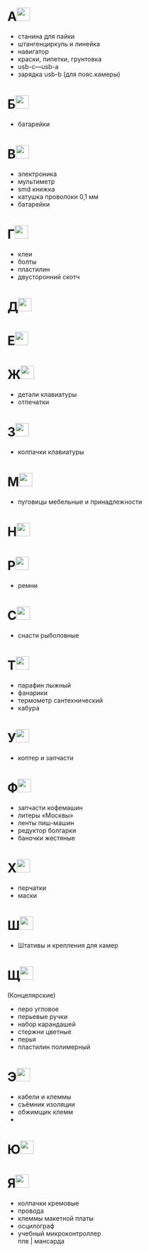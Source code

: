 # A<img src="https://upload.wikimedia.org/wikipedia/commons/d/d3/ВМФ_Аз.svg" width="30"/>

- станина для пайки
- штангенциркуль и линейка
- навигатор
- краски, пипетки, грунтовка
- usb-c—usb-a
- зарядка usb-b (для пояс.камеры)



# Б<img src="https://upload.wikimedia.org/wikipedia/commons/a/a6/ВМФ_Буки.svg" width="30"/>

- батарейки

# В<img src="https://upload.wikimedia.org/wikipedia/commons/6/66/ВМФ_Веди.svg" width="30"/>
- электроника
- мультиметр
- smd книжка
- катушка проволоки 0,1 мм
- батарейки

# Г<img src="https://upload.wikimedia.org/wikipedia/commons/5/5e/ВМФ_Глаголь.svg" width="30"/>
- клеи
- болты
- пластилин
- двусторонний скотч 

# Д<img src="https://upload.wikimedia.org/wikipedia/commons/6/61/ВМФ_Добро.svg" width="30"/>

# E<img src="https://upload.wikimedia.org/wikipedia/commons/1/12/ВМФ_Есть.svg" width="30"/>

# Ж<img src="https://upload.wikimedia.org/wikipedia/commons/e/e7/ВМФ_Живете.svg" width="30"/>
- детали клавиатуры
- отпечатки

# З<img src="https://upload.wikimedia.org/wikipedia/commons/7/76/ВМФ_Земля.svg" width="30"/>
- колпачки клавиатуры

# М<img src="https://upload.wikimedia.org/wikipedia/commons/b/b2/ВМФ_Мыслете.svg" width="30"/>
- пуговицы мебельные и принадлежности

# Н<img src="https://upload.wikimedia.org/wikipedia/commons/2/2d/ВМФ_Наш.svg" width="30"/>

# Р<img src="https://upload.wikimedia.org/wikipedia/commons/f/fa/ВМФ_Рцы.svg" width="30"/>
- ремни

# С<img src="https://upload.wikimedia.org/wikipedia/commons/9/9a/ВМФ_Слово.svg" width="30"/>
- снасти рыболовные

# Т<img src="https://upload.wikimedia.org/wikipedia/commons/b/b1/ВМФ_Твердо.svg" width="30"/>
- парафин лыжный 
- фанарики
- термометр сантехнический
- кабура

# У<img src="https://upload.wikimedia.org/wikipedia/commons/0/0a/ВМФ_Ухо.svg" width="30"/>
- коптер и запчасти

# Ф<img src="https://upload.wikimedia.org/wikipedia/commons/1/11/ВМФ_Ферт.svg" width="30"/>
- запчасти кофемашин
- литеры «Москвы»
- ленты пиш-машин
- редуктор болгарки
- баночки жестяные

# Х<img src="https://upload.wikimedia.org/wikipedia/commons/6/60/ВМФ_Ха.svg" width="30"/>
- перчатки
- маски

# Ш<img src="https://upload.wikimedia.org/wikipedia/commons/4/43/ВМФ_Шапка.svg" width="30"/>
- Штативы и крепления для камер

# Щ<img src="https://upload.wikimedia.org/wikipedia/commons/b/ba/ВМФ_Ща.svg" width="30"/>
(Концелярские)
- перо угловое 
- перьевые ручки
- набор карандашей
- стержни цветные
- перья
- пластилин полимерный  


# Э<img src="https://upload.wikimedia.org/wikipedia/commons/8/80/ВМФ_Э_оборотное.svg" width="30"/>
- кабели и клеммы
- съёмник изоляции
- обжимщик клемм
- 

# Ю<img src="https://upload.wikimedia.org/wikipedia/commons/2/23/ВМФ_Юла.svg" width="30"/>

# Я<img src="https://upload.wikimedia.org/wikipedia/commons/3/3a/ВМФ_Яко.svg" width="30"/>
- колпачки кремовые
- провода
- клеммы макетной платы
- осцилограф
- учебный микроконтроллер  
плв | мансарда
